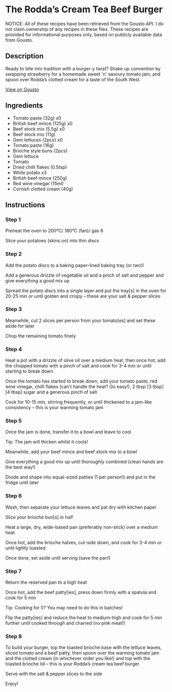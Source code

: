 # The Rodda’s Cream Tea Beef Burger

NOTICE: All of these recipes have been retrieved from the Gousto API. I do not claim ownership of any recipes in these files. These recipes are provided for informational purposes only, based on publicly available data from Gousto.

## Description

Ready to bite into tradition with a burger-y twist? Shake up convention by swapping strawberry for a homemade sweet 'n' savoury tomato jam, and spoon over Rodda’s clotted cream for a taste of the South West.

[View on Gousto](https://www.gousto.co.uk/recipes/cookbook/the-roddas-cream-tea-beef-burger)

## Ingredients

- Tomato paste (32g) x0
- British beef mince (125g) x0
- Beef stock mix (5.5g) x0
- Beef stock mix (11g)
- Gem lettuces (2pcs) x0
- Tomato paste (16g)
- Brioche style buns (2pcs)
- Gem lettuce
- Tomato
- Dried chilli flakes (0.5tsp)
- White potato x3
- British beef mince (250g)
- Red wine vinegar (15ml)
- Cornish clotted cream (40g)

## Instructions


### Step 1

Preheat the oven to 200°C/ 180°C (fan)/ gas 6

Slice your potatoes (skins on) into thin discs


### Step 2

Add the potato discs to a baking paper-lined baking tray (or two!)

Add a generous drizzle of vegetable oil and a pinch of salt and pepper and give everything a good mix up

Spread the potato discs into a single layer and put the tray[s] in the oven for 20-25 min or until golden and crispy – these are your salt & pepper slices


### Step 3

Meanwhile, cut 2 slices per person from your tomato[es]<span class="text-danger"> </span>and set these aside for later

Chop the remaining tomato finely


### Step 4

Heat a pot with a drizzle of olive oil over a medium heat, then once hot, add the chopped tomato with a pinch of salt and cook for 3-4 min or until starting to break down

Once the tomato has started to break down, add your tomato paste, red wine vinegar, chilli flakes (can't handle the heat? Go easy!), 2 tbsp <span class="text-purple">[3 tbsp]</span> <span class="text-danger">[4 tbsp]</span> sugar and a generous pinch of salt

Cook for 10-15 min, stirring frequently, or until thickened to a jam-like consistency – this is your warming tomato jam


### Step 5

Once the jam is done, transfer it to a bowl and leave to cool

Tip: The jam will thicken whilst it cools!

Meanwhile, add your beef mince and beef stock mix to a bowl

Give everything a good mix up until thoroughly combined (clean hands are the best way!)

Divide and shape into equal-sized patties (1 per person!) and put in the fridge until later


### Step 6

Wash, then separate your lettuce leaves and pat dry with kitchen paper

Slice your brioche bun[s] in half

Heat a large, dry, wide-based pan (preferably non-stick) over a medium heat

Once hot, add the brioche halves, cut-side down, and cook for 3-4 min or until lightly toasted

Once done, set aside until serving (save the pan!)


### Step 7

Return the reserved pan to a high heat

Once hot, add the beef patty[ies], press down firmly with a spatula and cook for 5 min

Tip: Cooking for 5? You may need to do this in batches!

Flip the patty[ies] and reduce the heat to medium-high and cook for 5 min further until cooked through and charred (no pink meat!)

### Step 8

To build your burger, top the toasted brioche base with the lettuce leaves, sliced tomato and a beef patty, then spoon over the warming tomato jam and the clotted cream (in whichever order you like!) and top with the toasted brioche lid – this is your Rodda’s cream tea beef burger

Serve with the salt & pepper slices to the side

Enjoy!

